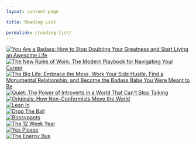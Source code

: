 ```yaml
---
layout: content-page

title: Reading List

permalink: /reading-list/
---
```


<section id="amReadingPage">
    <div class="bookRow">
      <div class="bookTile">
        <a href="http://amzn.to/2t2eDpL" target="_blank">
          <img src="{{site.url}}/images/other/amReading/youAreABadass.jpg" alt="You Are a Badass: How to Stop Doubting Your Greatness and Start Living an Awesome Life" data-pin-nopin="true">
        </a>
      </div>
      <div class="bookTile">
        <a href="http://amzn.to/2tVbjjk" target="_blank">
          <img src="{{site.url}}/images/other/amReading/theNewRulesOfWork.jpg" alt="The New Rules of Work: The Modern Playbook for Navigating Your Career" data-pin-nopin="true">
        </a>
      </div>
      <div class="bookTile">
        <a href="http://amzn.to/2ulbjdu" target="_blank">
          <img src="{{site.url}}/images/other/amReading/theBigLife.jpg" alt="The Big Life: Embrace the Mess, Work Your Side Hustle, Find a Monumental Relationship, and Become the Badass Babe You Were Meant to Be" data-pin-nopin="true">
        </a>
      </div>
      <div class="bookTile">
        <a href="http://amzn.to/2tr1hTm" target="_blank">
          <img src="{{site.url}}/images/other/amReading/quiet.jpg" alt="Quiet: The Power of Introverts in a World That Can't Stop Talking" data-pin-nopin="true">
        </a>
      </div>
      <div class="bookTile">
        <a href="http://amzn.to/2ulx6BJ" target="_blank">
          <img src="{{site.url}}/images/other/amReading/nonconformistsMoveTheWorld.jpg" alt="Originals: How Non-Conformists Move the World" data-pin-nopin="true">
        </a>
      </div>
      <div class="bookTile">
        <a href="http://amzn.to/2hRFUKJ" target="_blank">
          <img src="{{site.url}}/images/other/amReading/leanIn.jpg" alt="Lean In" data-pin-nopin="true">
        </a>
      </div>
      <div class="bookTile">
        <a href="http://amzn.to/2hQUPob" target="_blank">
          <img src="{{site.url}}/images/other/amReading/dropTheBall.jpg" alt="Drop The Ball" data-pin-nopin="true">
        </a>
      </div>
      <div class="bookTile">
        <a href="http://amzn.to/2fy3kDP" target="_blank">
          <img src="{{site.url}}/images/other/amReading/bossypants.jpg" alt="Bossypants" data-pin-nopin="true">
        </a>
      </div>
      <div class="bookTile">
        <a href="http://amzn.to/2fy8QXe" target="_blank">
          <img src="{{site.url}}/images/other/amReading/the12WeekYear.jpg" alt="The 12 Week Year" data-pin-nopin="true">
        </a>
      </div>
      <div class="bookTile">
        <a href="http://amzn.to/2vM5sOY" target="_blank">
          <img src="{{site.url}}/images/other/amReading/yesPlease.jpg" alt="Yes Please" data-pin-nopin="true">
        </a>
      </div>
      <div class="bookTile">
        <a href="http://amzn.to/2uvqi5a" target="_blank">
          <img src="{{site.url}}/images/other/amReading/theEnergyBus.jpg" alt="The Energy Bus" data-pin-nopin="true">
        </a>
      </div>
    </div>
</section>